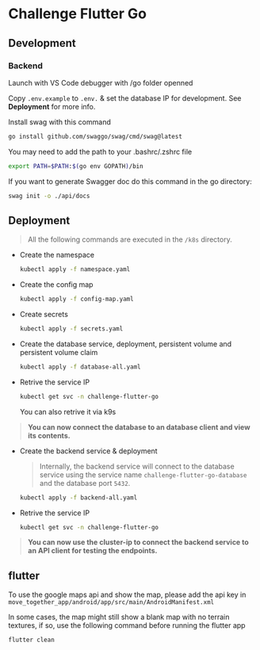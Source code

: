 # Challenge Flutter Go

## Development

### Backend

Launch with VS Code debugger with /go folder openned

Copy `.env.example` to `.env.` & set the database IP for development. See **Deployment** for more info.

Install swag with this command
```bash
go install github.com/swaggo/swag/cmd/swag@latest
```

You may need to add the path to your .bashrc/.zshrc file
```bash
export PATH=$PATH:$(go env GOPATH)/bin
```

If you want to generate Swagger doc do this command in the go directory:
```bash
swag init -o ./api/docs
```

## Deployment

> All the following commands are executed in the `/k8s` directory.

- Create the namespace
  ```bash
  kubectl apply -f namespace.yaml
  ```

- Create the config map
  ```bash
  kubectl apply -f config-map.yaml
  ```

- Create secrets
  ```bash
  kubectl apply -f secrets.yaml
  ```

- Create the database service, deployment, persistent volume and persistent volume claim
  ```bash
  kubectl apply -f database-all.yaml
  ```

- Retrive the service IP
  ```bash
  kubectl get svc -n challenge-flutter-go
  ```
  You can also retrive it via k9s

> **You can now connect the database to an database client and view its contents.**

- Create the backend service & deployment
  
  > Internally, the backend service will connect to the database service using the service name `challenge-flutter-go-database` and the database port `5432`.

  ```bash
  kubectl apply -f backend-all.yaml
  ```

- Retrive the service IP
  ```bash
  kubectl get svc -n challenge-flutter-go
  ```

> **You can now use the cluster-ip to connect the backend service to an API client for testing the endpoints.**

## flutter 
To use the google maps api and show the map, please add the api key in `move_together_app/android/app/src/main/AndroidManifest.xml`

In some cases, the map might still show a blank map with no terrain textures, if so, use the following command before running the flutter app 
```
flutter clean
```